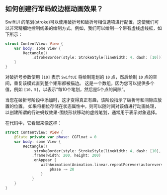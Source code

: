 如何创建行军蚂蚁边框动画效果？
----

SwiftUI 的笔划(stroke)可以使用破折号和破折号相位选项进行配置，这使我们可以非常精细地控制线条的绘制方式。例如，我们可以绘制一个带有虚线虚线框，如下所示：

```swift
struct ContentView: View {
    var body: some View {
        Rectangle()
            .strokeBorder(style: StrokeStyle(lineWidth: 4, dash: [10]))
    }
}
```

对破折号参数使用 `[10]` 表示 `SwiftUI` 将绘制笔划的 `10` 点，然后绘制 `10` 点的空间，重复该模式直到整个矩形都被描边。 这是一个数组，因为您可以提供多个值，例如 `[10，5]`，以表示“每10个笔划，然后是5个点的间隙”。

当您在破折号阶段中添加时，这才变得真正有趣，该阶段指示了破折号和间隙应放置的位置。 如果将相位存储在状态属性中，则可以随时间对该值进行动画处理，以创建所谓的行进蚂蚁效果-围绕形状移动的虚线笔划，通常用于表示对象选择。

在代码中，它看起来像这样：

```swift
struct ContentView: View {
    @State private var phase: CGFloat = 0
    var body: some View {
        Rectangle()
            .strokeBorder(style: StrokeStyle(lineWidth: 4, dash: [10], dashPhase: phase))
            .frame(width: 200, height: 200)
            .onAppear {
                withAnimation(Animation.linear.repeatForever(autoreverses: false)) {
                    phase -= 20
                }
            }
    }
}
```